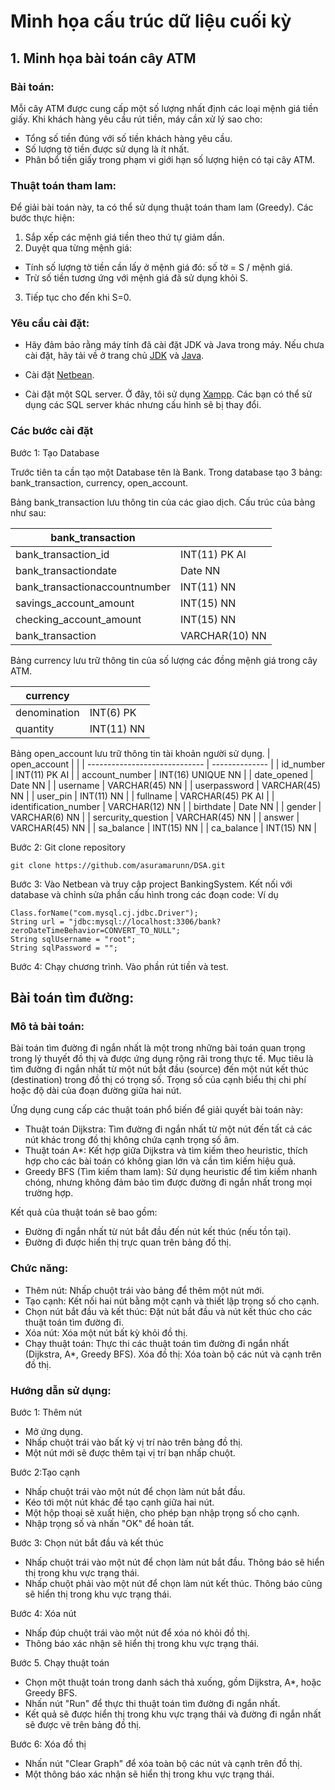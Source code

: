 # Minh họa cấu trúc dữ liệu cuối kỳ

## 1. Minh họa bài toán cây ATM

### Bài toán:

Mỗi cây ATM được cung cấp một số lượng nhất định các loại mệnh giá tiền giấy. Khi khách hàng yêu cầu rút tiền, máy cần xử lý sao cho:

- Tổng số tiền đúng với số tiền khách hàng yêu cầu.
- Số lượng tờ tiền được sử dụng là ít nhất.
- Phân bổ tiền giấy trong phạm vi giới hạn số lượng hiện có tại cây ATM.

### Thuật toán tham lam:

Để giải bài toán này, ta có thể sử dụng thuật toán tham lam (Greedy). Các bước thực hiện:

1. Sắp xếp các mệnh giá tiền theo thứ tự giảm dần.
2. Duyệt qua từng mệnh giá:

- Tính số lượng tờ tiền cần lấy ở mệnh giá đó: số tờ = S / mệnh giá.
- Trừ số tiền tương ứng với mệnh giá đã sử dụng khỏi S.

3. Tiếp tục cho đến khi S=0.

### Yêu cầu cài đặt:

- Hãy đảm bảo rằng máy tính đã cài đặt JDK và Java trong máy. Nếu chưa cài đặt, hãy tải về ở trang chủ [JDK](https://www.oracle.com/java/technologies/downloads/) và [Java](https://www.java.com/download/ie_manual.jsp).

- Cài đặt [Netbean](https://netbeans.apache.org/front/main/download/).

- Cài đặt một SQL server. Ở đây, tôi sử dụng [Xampp](https://www.apachefriends.org/download.html). Các bạn có thể sử dụng các SQL server khác nhưng cấu hình sẽ bị thay đổi.

### Các bước cài đặt

Bước 1: Tạo Database

Trước tiên ta cần tạo một Database tên là Bank. Trong database tạo 3 bảng: bank_transaction, currency, open_account.

Bảng bank_transaction lưu thông tin của các giao dịch. Cấu trúc của bảng như sau:

| bank_transaction              |                |
| ----------------------------- | -------------- |
| bank_transaction_id           | INT(11) PK AI  |
| bank_transactiondate          | Date NN        |
| bank_transactionaccountnumber | INT(11) NN     |
| savings_account_amount        | INT(15) NN     |
| checking_account_amount       | INT(15) NN     |
| bank_transaction              | VARCHAR(10) NN |

Bảng currency lưu trữ thông tin của số lượng các đồng mệnh giá trong cây ATM.

| currency     |            |
| ------------ | ---------- |
| denomination | INT(6) PK  |
| quantity     | INT(11) NN |

Bảng open_account lưu trữ thông tin tài khoản người sử dụng.
| open_account | |
| ----------------------------- | -------------- |
| id_number | INT(11) PK AI |
| account_number | INT(16) UNIQUE NN |
| date_opened | Date NN |
| username | VARCHAR(45) NN |
| userpassword | VARCHAR(45) NN |
| user_pin | INT(11) NN |
| fullname | VARCHAR(45) PK AI |
| identification_number | VARCHAR(12) NN |
| birthdate | Date NN |
| gender | VARCHAR(6) NN |
| sercurity_question | VARCHAR(45) NN |
| answer | VARCHAR(45) NN |
| sa_balance | INT(15) NN |
| ca_balance | INT(15) NN |

Bước 2: Git clone repository

```
git clone https://github.com/asuramarunn/DSA.git
```

Bước 3: Vào Netbean và truy cập project BankingSystem. Kết nối với database và chỉnh sửa phần cấu hình trong các đoạn code:
Ví dụ

```
Class.forName("com.mysql.cj.jdbc.Driver");
String url = "jdbc:mysql://localhost:3306/bank?zeroDateTimeBehavior=CONVERT_TO_NULL";
String sqlUsername = "root";
String sqlPassword = "";
```

Bước 4: Chạy chương trình. Vào phần rút tiền và test.

## Bài toán tìm đường:
### Mô tả bài toán:
Bài toán tìm đường đi ngắn nhất là một trong những bài toán quan trọng trong lý thuyết đồ thị và được ứng dụng rộng rãi trong thực tế. Mục tiêu là tìm đường đi ngắn nhất từ một nút bắt đầu (source) đến một nút kết thúc (destination) trong đồ thị có trọng số. Trọng số của cạnh biểu thị chi phí hoặc độ dài của đoạn đường giữa hai nút.

Ứng dụng cung cấp các thuật toán phổ biến để giải quyết bài toán này:

- Thuật toán Dijkstra: Tìm đường đi ngắn nhất từ một nút đến tất cả các nút khác trong đồ thị không chứa cạnh trọng số âm.
- Thuật toán A*: Kết hợp giữa Dijkstra và tìm kiếm theo heuristic, thích hợp cho các bài toán có không gian lớn và cần tìm kiếm hiệu quả.
- Greedy BFS (Tìm kiếm tham lam): Sử dụng heuristic để tìm kiếm nhanh chóng, nhưng không đảm bảo tìm được đường đi ngắn nhất trong mọi trường hợp.

Kết quả của thuật toán sẽ bao gồm:
- Đường đi ngắn nhất từ nút bắt đầu đến nút kết thúc (nếu tồn tại).
- Đường đi được hiển thị trực quan trên bảng đồ thị.

### Chức năng:
- Thêm nút: Nhấp chuột trái vào bảng để thêm một nút mới.
- Tạo cạnh: Kết nối hai nút bằng một cạnh và thiết lập trọng số cho cạnh.
- Chọn nút bắt đầu và kết thúc: Đặt nút bắt đầu và nút kết thúc cho các thuật toán tìm đường đi.
- Xóa nút: Xóa một nút bất kỳ khỏi đồ thị.
- Chạy thuật toán: Thực thi các thuật toán tìm đường đi ngắn nhất (Dijkstra, A*, Greedy BFS).
Xóa đồ thị: Xóa toàn bộ các nút và cạnh trên đồ thị.

### Hướng dẫn sử dụng:
Bước 1: Thêm nút

- Mở ứng dụng.
- Nhấp chuột trái vào bất kỳ vị trí nào trên bảng đồ thị.
- Một nút mới sẽ được thêm tại vị trí bạn nhấp chuột.

Bước 2:Tạo cạnh
- Nhấp chuột trái vào một nút để chọn làm nút bắt đầu.
- Kéo tới một nút khác để tạo cạnh giữa hai nút.
- Một hộp thoại sẽ xuất hiện, cho phép bạn nhập trọng số cho cạnh.
- Nhập trọng số và nhấn "OK" để hoàn tất.

Bước 3: Chọn nút bắt đầu và kết thúc
- Nhấp chuột trái vào một nút để chọn làm nút bắt đầu. Thông báo sẽ hiển thị trong khu vực trạng thái.
- Nhấp chuột phải vào một nút để chọn làm nút kết thúc. Thông báo cũng sẽ hiển thị trong khu vực trạng thái.

Bước 4: Xóa nút
- Nhấp đúp chuột trái vào một nút để xóa nó khỏi đồ thị.
- Thông báo xác nhận sẽ hiển thị trong khu vực trạng thái.

Bước 5. Chạy thuật toán
- Chọn một thuật toán trong danh sách thả xuống, gồm Dijkstra, A*, hoặc Greedy BFS.
- Nhấn nút "Run" để thực thi thuật toán tìm đường đi ngắn nhất.
- Kết quả sẽ được hiển thị trong khu vực trạng thái và đường đi ngắn nhất sẽ được vẽ trên bảng đồ thị.

Bước 6: Xóa đồ thị
- Nhấn nút "Clear Graph" để xóa toàn bộ các nút và cạnh trên đồ thị.
- Một thông báo xác nhận sẽ hiển thị trong khu vực trạng thái.
